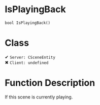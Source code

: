 # IsPlayingBack
```
bool IsPlayingBack()
```
# Class
✔ `Server: CSceneEntity`  
✖ `Client: undefined`  

# Function Description
If this scene is currently playing.
